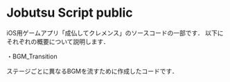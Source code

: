# Jobutsu Script public

iOS用ゲームアプリ「成仏してクレメンス」のソースコードの一部です．
以下にそれぞれの概要について説明します．

・BGM_Transition

ステージごとに異なるBGMを流すために作成したコードです．

